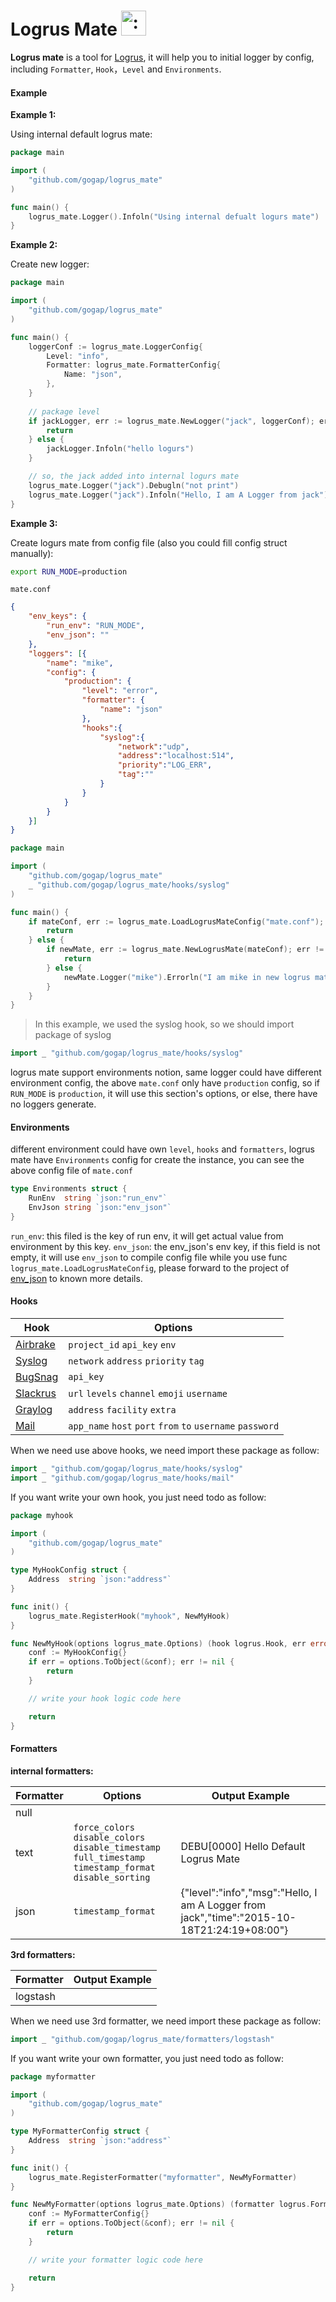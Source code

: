 # Logrus Mate <img src="http://i.imgur.com/hTeVwmJ.png" width="40" height="40" alt=":walrus:" class="emoji" title=":walrus:"/>

**Logrus mate** is a tool for [Logrus](https://github.com/Sirupsen/logrus), it will help you to initial logger by config, including `Formatter`, `Hook`，`Level` and `Environments`.

#### Example

**Example 1:**

Using internal default logrus mate:

```go
package main

import (
    "github.com/gogap/logrus_mate"
)

func main() {
    logrus_mate.Logger().Infoln("Using internal defualt logurs mate")
}
```

**Example 2:**

Create new logger:

```go
package main

import (
    "github.com/gogap/logrus_mate"
)

func main() {
    loggerConf := logrus_mate.LoggerConfig{
        Level: "info",
        Formatter: logrus_mate.FormatterConfig{
            Name: "json",
        },
    }
    
    // package level
    if jackLogger, err := logrus_mate.NewLogger("jack", loggerConf); err != nil {
        return
    } else {
        jackLogger.Infoln("hello logurs")
    }

    // so, the jack added into internal logurs mate
    logrus_mate.Logger("jack").Debugln("not print")
    logrus_mate.Logger("jack").Infoln("Hello, I am A Logger from jack")
}
```

**Example 3:**

Create logurs mate from config file (also you could fill config struct manually):

```bash
export RUN_MODE=production
```

`mate.conf`
```json
{
    "env_keys": {
        "run_env": "RUN_MODE",
        "env_json": ""
    },
    "loggers": [{
        "name": "mike",
        "config": {
            "production": {
                "level": "error",
                "formatter": {
                    "name": "json"
                },
                "hooks":{
                    "syslog":{
                        "network":"udp",
                        "address":"localhost:514",
                        "priority":"LOG_ERR",
                        "tag":""
                    }
                }
            }
        }
    }]
}
```

```go
package main

import (    
    "github.com/gogap/logrus_mate"
    _ "github.com/gogap/logrus_mate/hooks/syslog"
)

func main() {
    if mateConf, err := logrus_mate.LoadLogrusMateConfig("mate.conf"); err != nil {
        return
    } else {
        if newMate, err := logrus_mate.NewLogrusMate(mateConf); err != nil {
            return
        } else {
            newMate.Logger("mike").Errorln("I am mike in new logrus mate")
        }
    }
}
```

> In this example, we used the syslog hook, so we should import package of syslog

``` go
import _ "github.com/gogap/logrus_mate/hooks/syslog"
```

logrus mate support environments notion, same logger could have different environment config, the above `mate.conf` only have `production` config, so if `RUN_MODE` is `production`, it will use this section's options, or else, there have no loggers generate.

#### Environments

different environment could have own `level`, `hooks` and `formatters`, logrus mate have `Environments` config for create the instance, you can see the above config file of `mate.conf`

```go
type Environments struct {
    RunEnv  string `json:"run_env"`
    EnvJson string `json:"env_json"`
}
```

`run_env`: this filed is the key of run env, it will get actual value from environment by this key.
`env_json`: the env_json's env key, if this field is not empty, it will use `env_json` to compile config file while you use func `logrus_mate.LoadLogrusMateConfig`, please forward to the project of [env_json](https://github.com/gogap/env_json) to known more details.

#### Hooks
| Hook  | Options |
| ----- | ----------- |
| [Airbrake](https://github.com/gemnasium/logrus-airbrake-hook) | `project_id` `api_key` `env`|
| [Syslog](https://github.com/Sirupsen/logrus/blob/master/hooks/syslog/syslog.go) | `network` `address` `priority` `tag`|
| [BugSnag](https://github.com/Sirupsen/logrus/blob/master/hooks/bugsnag/bugsnag.go) | `api_key` |
| [Slackrus](https://github.com/johntdyer/slackrus) | `url` `levels` `channel` `emoji` `username`|
| [Graylog](https://github.com/gemnasium/logrus-graylog-hook) | `address` `facility` `extra`|
| [Mail](https://github.com/zbindenren/logrus_mail) | `app_name` `host` `port` `from` `to` `username` `password`|

When we need use above hooks, we need import these package as follow:

```go
import _ "github.com/gogap/logrus_mate/hooks/syslog"
import _ "github.com/gogap/logrus_mate/hooks/mail"
```

If you want write your own hook, you just need todo as follow:

```go
package myhook

import (
    "github.com/gogap/logrus_mate"
)

type MyHookConfig struct {
    Address  string `json:"address"`
}

func init() {
    logrus_mate.RegisterHook("myhook", NewMyHook)
}

func NewMyHook(options logrus_mate.Options) (hook logrus.Hook, err error) {
    conf := MyHookConfig{}
    if err = options.ToObject(&conf); err != nil {
        return
    }

    // write your hook logic code here

    return
}
```


#### Formatters

**internal formatters:**

| Formatter  | Options |Output Example |
| ----- | ----------- | ----------- |
|null|||
|text|`force_colors` `disable_colors` `disable_timestamp` `full_timestamp` `timestamp_format` `disable_sorting`|DEBU[0000] Hello Default Logrus Mate|
|json|`timestamp_format`|{"level":"info","msg":"Hello, I am A Logger from jack","time":"2015-10-18T21:24:19+08:00"}|

**3rd formatters:**

| Formatter  | Output Example |
| ----- | ----------- |
|logstash||

When we need use 3rd formatter, we need import these package as follow:

```go
import _ "github.com/gogap/logrus_mate/formatters/logstash"
```

If you want write your own formatter, you just need todo as follow:

```go
package myformatter

import (
    "github.com/gogap/logrus_mate"
)

type MyFormatterConfig struct {
    Address  string `json:"address"`
}

func init() {
    logrus_mate.RegisterFormatter("myformatter", NewMyFormatter)
}

func NewMyFormatter(options logrus_mate.Options) (formatter logrus.Formatter, err error) {
    conf := MyFormatterConfig{}
    if err = options.ToObject(&conf); err != nil {
        return
    }

    // write your formatter logic code here

    return
}
```